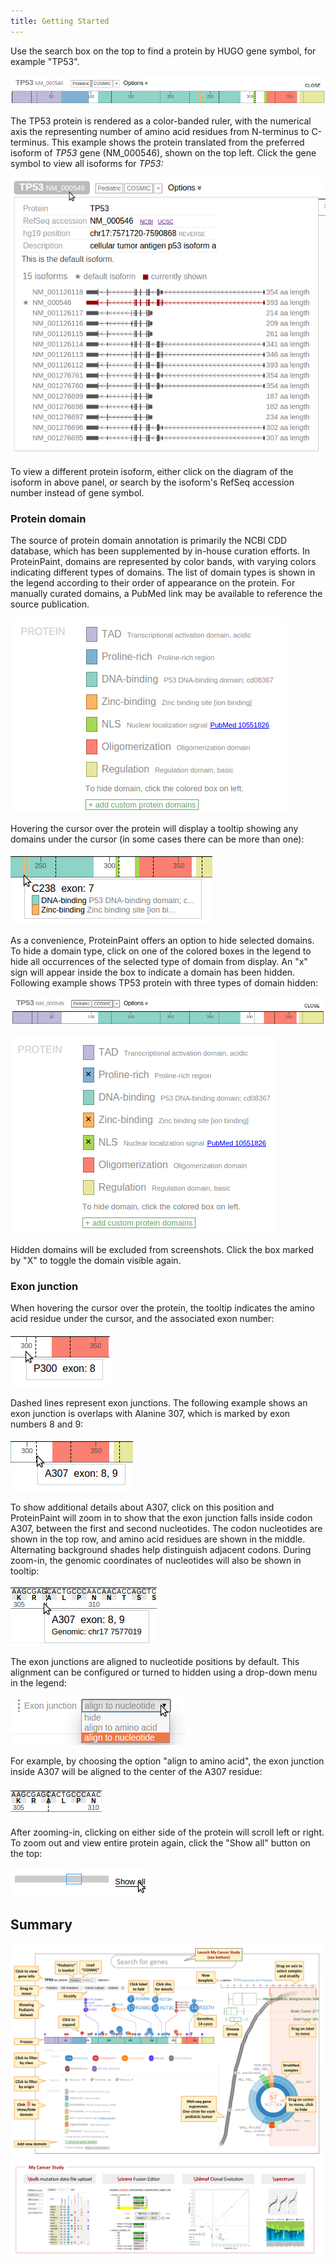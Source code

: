 ```yaml
---
title: Getting Started
---
```


Use the search box on the top to find a protein by HUGO gene symbol, for
example "TP53".

![](./media/image0.png)

The TP53 protein is rendered as a color-banded ruler, with the numerical
axis the representing number of amino acid residues from N-terminus to
C-terminus. This example shows the protein translated from the preferred
isoform of *TP53* gene (NM_000546), shown on the top left. Click the
gene symbol to view all isoforms for *TP53:*

![](./media/image5.png)

To view a different protein isoform, either click on the diagram of the
isoform in above panel, or search by the isoform's RefSeq accession
number instead of gene symbol.

### **Protein domain**

The source of protein domain annotation is primarily the NCBI CDD
database, which has been supplemented by in-house curation efforts. In
ProteinPaint, domains are represented by color bands, with varying
colors indicating different types of domains. The list of domain types
is shown in the legend according to their order of appearance on the
protein. For manually curated domains, a PubMed link may be available to
reference the source publication.

![](./media/image3.png)

Hovering the cursor over the protein will display a tooltip showing any
domains under the cursor (in some cases there can be more than one):

![](./media/image2.png)

As a convenience, ProteinPaint offers an option to hide selected
domains. To hide a domain type, click on one of the colored boxes in the
legend to hide all occurrences of the selected type of domain from
display. An "x" sign will appear inside the box to indicate a domain has
been hidden. Following example shows TP53 protein with three types of
domain hidden:

![](./media/image6.png)

![](./media/image7.png)

Hidden domains will be excluded from screenshots. Click the box marked by "X" to toggle the domain visible again.

### Exon junction

When hovering the cursor over the protein, the tooltip indicates the
amino acid residue under the cursor, and the associated exon number:

![](./media/image12.png)

Dashed lines represent exon junctions. The following example shows an
exon junction is overlaps with Alanine 307, which is marked by exon
numbers 8 and 9:

![](./media/image11.png)

To show additional details about A307, click on this position and
ProteinPaint will zoom in to show that the exon junction falls inside
codon A307, between the first and second nucleotides. The codon
nucleotides are shown in the top row, and amino acid residues are shown
in the middle. Alternating background shades help distinguish adjacent
codons. During zoom-in, the genomic coordinates of nucleotides will also
be shown in tooltip:

![](./media/image4.png)

The exon junctions are aligned to nucleotide positions by default. This
alignment can be configured or turned to hidden using a drop-down menu
in the legend:

![](./media/image10.png)

For example, by choosing the option "align to amino acid", the exon
junction inside A307 will be aligned to the center of the A307 residue:

![](./media/image9.png)

After zooming-in, clicking on either side of the protein will scroll
left or right. To zoom out and view entire protein again, click the
"Show all" button on the top:

![](./media/image8.png)

## Summary

![](./media/image1.png)
